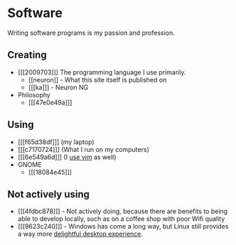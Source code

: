 # Software 

Writing software programs is my passion and profession.

## Creating

* [[[2009703]]] The programming language I use primarily. 
  * [[neuron]] - What this site itself is published on
  * [[[ka]]] - Neuron NG
* Philosophy
  * [[[47e0e49a]]]

## Using

* [[[f65d38df]]] (my laptop)
* [[[c7170724]]] (What I run on my computers)
* [[[6e549a6d]]] (I [use vim](https://github.com/srid/nix-config/tree/master/nix/nvim) as well)
* GNOME
  * [[[18084e45]]]

## Not actively using

* [[[4fdbc878]]] - Not actively doing, because there are benefits to being able to develop locally, such as on a coffee shop with poor Wifi quality
* [[[9623c240]]] - Windows has come a long way, but Linux still provides a way more [delightful desktop experience][paperwm].

[paperwm]: https://twitter.com/sridca/status/1314404787169959937